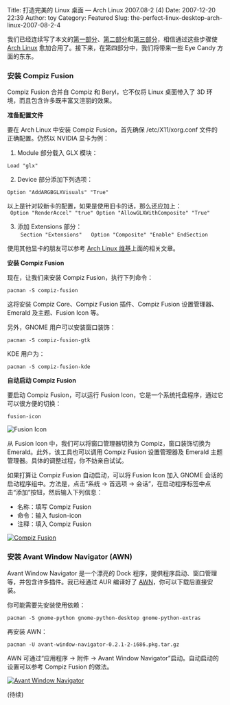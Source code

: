 Title: 打造完美的 Linux 桌面 — Arch Linux 2007.08-2 (4)
Date: 2007-12-20 22:39
Author: toy
Category: Featured
Slug: the-perfect-linux-desktop-arch-linux-2007-08-2-4

我们已经连续写了本文的[第一部分](http://linuxtoy.org/archives/the-perfect-linux-desktop-arch-linux-2007-08-2-1.html)、[第二部分](http://linuxtoy.org/archives/the-perfect-linux-desktop-arch-linux-2007-08-2-2.html)和[第三部分](http://linuxtoy.org/archives/the-perfect-linux-desktop-arch-linux-2007-08-2-3.html)，相信通过这些步骤使
[Arch Linux](http://archlinux.org/)
愈加合用了。接下来，在第四部分中，我们将带来一些 Eye Candy 方面的东东。

### 安装 Compiz Fusion

Compiz Fusion 合并自 Compiz 和 Beryl，它不仅将 Linux 桌面带入了 3D
环境，而且包含许多既丰富又渲丽的效果。

**准备配置文件**

要在 Arch Linux 中安装 Compiz Fusion，首先确保 /etc/X11/xorg.conf
文件的正确配置。仍然以 NVIDIA 显卡为例：

1. Module 部分载入 GLX 模块：

`Load "glx"`

2. Device 部分添加下列选项：

`Option "AddARGBGLXVisuals" "True"`

以上是针对较新卡的配置，如果是使用旧卡的话，那么还应加上：  
` Option "RenderAccel" "true" Option "AllowGLXWithComposite" "True"`

3. 添加 Extensions 部分：  
` Section "Extensions"   Option "Composite" "Enable" EndSection`

使用其他显卡的朋友可以参考 [Arch Linux
维基](http://wiki.archlinux.org/index.php/AIGLX)上面的相关文章。

**安装 Compiz Fusion**

现在，让我们来安装 Compiz Fusion，执行下列命令：

`pacman -S compiz-fusion`

这将安装 Compiz Core、Compiz Fusion 插件、Compiz Fusion
设置管理器、Emerald 及主题、Fusion Icon 等。

另外，GNOME 用户可以安装窗口装饰：

`pacman -S compiz-fusion-gtk`

KDE 用户为：

`pacman -S compiz-fusion-kde`

**自动启动 Compiz Fusion**

要启动 Compiz Fusion，可以运行 Fusion
Icon，它是一个系统托盘程序，通过它可以很方便的切换：

`fusion-icon`

![Fusion Icon](http://i.linuxtoy.org/i/archlinux/fusion-icon.png)

从 Fusion Icon 中，我们可以将窗口管理器切换为 Compiz，窗口装饰切换为
Emerald。此外，该工具也可以调用 Compiz Fusion 设置管理器及 Emerald
主题管理器。具体的调整过程，你不妨亲自试试。

如果打算让 Compiz Fusion 自动启动，可以将 Fusion Icon 加入 GNOME
会话的启动程序组中。方法是，点击“系统 → 首选项 →
会话”，在启动程序标签中点击“添加”按钮，然后输入下列信息：

-   名称：填写 Compiz Fusion
-   命令：输入 fusion-icon
-   注释：填入 Compiz Fusion

[![Compiz
Fusion](http://i.linuxtoy.org/i/archlinux/compiz-fusion-thumb.png)](http://i.linuxtoy.org/i/archlinux/compiz-fusion.png)

### 安装 Avant Window Navigator (AWN)

Avant Window Navigator 是一个漂亮的 Dock
程序，提供程序启动、窗口管理等，并包含许多插件。我已经通过 AUR 编译好了
[AWN](http://i.linuxtoy.org/files/archlinux/avant-window-navigator-0.2.1-2-i686.pkg.tar.gz)，你可以下载后直接安装。

你可能需要先安装使用依赖：

`pacman -S gnome-python gnome-python-desktop gnome-python-extras`

再安装 AWN：

`pacman -U avant-window-navigator-0.2.1-2-i686.pkg.tar.gz`

AWN 可通过“应用程序 → 附件 → Avant Window
Navigator”启动。自动启动的设置可以参考 Compiz Fusion 的做法。

[![Avant Window
Navigator](http://i.linuxtoy.org/i/archlinux/awn-thumb.png)](http://i.linuxtoy.org/i/archlinux/awn.png)

(待续)
